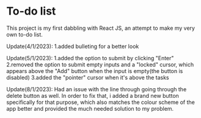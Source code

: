 # To-do list

This project is my first dabbling with React JS, an attempt to make my very own to-do list.

Update(4/1/2023): 
1.added bulleting for a better look

Update(5/1/2023):
1.added the option to submit by clicking "Enter"
2.removed the option to submit empty inputs and a "locked" cursor, which appears above the "Add" button when the input is empty(the button is disabled)
3.added the "pointer" cursor when it's above the tasks

Update(8/1/2023):
Had an issue with the line through going through the delete button as well. In order to fix that, i added a brand new button specifically for that purpose, which also matches the colour scheme of the app better and provided the much needed solution to my problem.